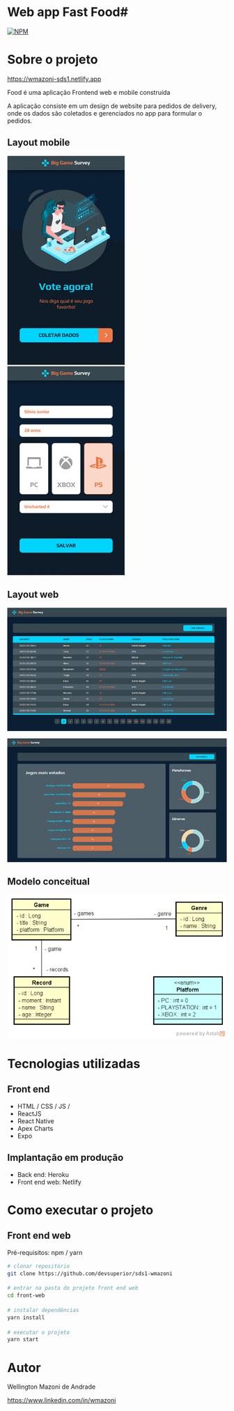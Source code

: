 # Web app Fast Food#
[![NPM](https://img.shields.io/npm/l/react)](https://github.com/Danielstarks/app-fast-food/blob/main/LICENCE) 

# Sobre o projeto

https://wmazoni-sds1.netlify.app

Food é uma aplicação Frontend web e mobile construída  

A aplicação consiste em um design de website para pedidos de delivery, onde os dados são coletados e gerenciados no app para formular o pedidos.

## Layout mobile
![Mobile 1](https://github.com/acenelio/assets/raw/main/sds1/mobile1.png) ![Mobile 2](https://github.com/acenelio/assets/raw/main/sds1/mobile2.png)

## Layout web
![Web 1](https://github.com/acenelio/assets/raw/main/sds1/web1.png)

![Web 2](https://github.com/acenelio/assets/raw/main/sds1/web2.png)

## Modelo conceitual
![Modelo Conceitual](https://github.com/acenelio/assets/raw/main/sds1/modelo-conceitual.png)

# Tecnologias utilizadas
## Front end
- HTML / CSS / JS /
- ReactJS
- React Native
- Apex Charts
- Expo
## Implantação em produção
- Back end: Heroku
- Front end web: Netlify

# Como executar o projeto


## Front end web
Pré-requisitos: npm / yarn

```bash
# clonar repositório
git clone https://github.com/devsuperior/sds1-wmazoni

# entrar na pasta do projeto front end web
cd front-web

# instalar dependências
yarn install

# executar o projeto
yarn start
```

# Autor

Wellington Mazoni de Andrade

https://www.linkedin.com/in/wmazoni

